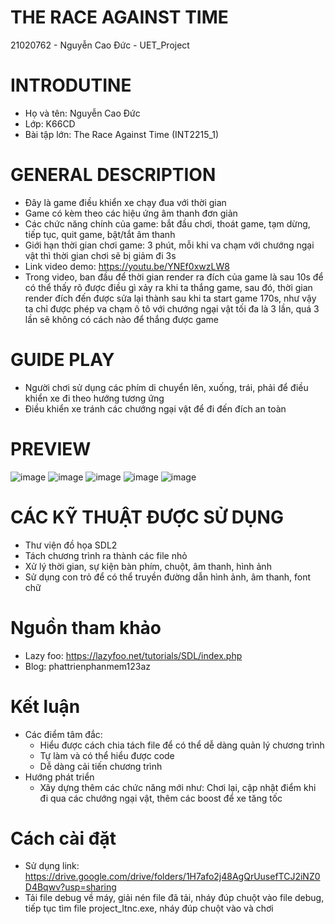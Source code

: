 # THE RACE AGAINST TIME
21020762 - Nguyễn Cao Đức - UET_Project

# INTRODUTINE
- Họ và tên: Nguyễn Cao Đức
- Lớp: K66CD
- Bài tập lớn: The Race Against Time (INT2215_1)
# GENERAL DESCRIPTION
- Đây là game điều khiển xe chạy đua với thời gian
- Game có kèm theo các hiệu ứng âm thanh đơn giản
- Các chức năng chính của game: bắt đầu chơi, thoát game, tạm dừng, tiếp tục, quit game, bật/tắt âm thanh
- Giới hạn thời gian chơi game: 3 phút, mỗi khi va chạm với chướng ngại vật thì thời gian chơi sẽ bị giảm đi 3s
- Link video demo: https://youtu.be/YNEf0xwzLW8
- Trong video, ban đầu để thời gian render ra đích của game là sau 10s để có thể thấy rõ được điều gì xảy ra khi ta thắng game, sau đó, thời gian render đích đến được sửa lại thành sau khi ta start game 170s, như vậy ta chỉ được phép va chạm ô tô với chướng ngại vật tối đa là 3 lần, quá 3 lần sẽ không có cách nào để thắng được game
# GUIDE PLAY
- Người chơi sử dụng các phím di chuyển lên, xuống, trái, phải để điều khiển xe đi theo hướng tương ứng
- Điều khiển xe tránh các chướng ngại vật để đi đến đích an toàn
# PREVIEW
![image](https://user-images.githubusercontent.com/95302057/169871877-19b4b24b-840e-49f5-a500-40b67a4bc521.png)
![image](https://user-images.githubusercontent.com/95302057/169871939-5c12674c-c346-449a-b245-9a932358e818.png)
![image](https://user-images.githubusercontent.com/95302057/169872057-1481d626-c7c8-44d3-b81d-5dab7db64f03.png)
![image](https://user-images.githubusercontent.com/95302057/169872160-6af7d924-9147-42b1-9e8f-9f18571b1b67.png)
![image](https://user-images.githubusercontent.com/95302057/169872233-b5227dea-8344-454e-9f8e-fccf5c946934.png)
# CÁC KỸ THUẬT ĐƯỢC SỬ DỤNG
- Thư viện đồ họa SDL2
- Tách chương trình ra thành các file nhỏ
- Xử lý thời gian, sự kiện bàn phím, chuột, âm thanh, hình ảnh
- Sử dụng con trỏ để có thể truyền đường dẫn hình ảnh, âm thanh, font chữ
# Nguồn tham khảo
- Lazy foo: https://lazyfoo.net/tutorials/SDL/index.php
- Blog: phattrienphanmem123az
# Kết luận
* Các điểm tâm đắc:
  - Hiểu được cách chia tách file để có thể dễ dàng quản lý chương trình
  - Tự làm và có thể hiểu được code
  - Dễ dàng cải tiến chương trình
* Hướng phát triển
  - Xây dựng thêm các chức năng mới như: Chơi lại, cập nhật điểm khi đi qua các chướng ngại vật, thêm các boost để xe tăng tốc
# Cách cài đặt
- Sử dụng link: https://drive.google.com/drive/folders/1H7afo2j48AgQrUusefTCJ2iNZ0D4Bqwv?usp=sharing
- Tải file debug về máy, giải nén file đã tải, nháy đúp chuột vào file debug, tiếp tục tìm file project_ltnc.exe, nháy đúp chuột vào và chơi
